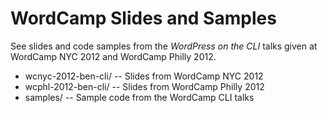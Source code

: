 WordCamp Slides and Samples
===========================

See slides and code samples from the *WordPress on the CLI* talks given at WordCamp NYC 2012 and WordCamp Philly 2012.

* wcnyc-2012-ben-cli/  -- Slides from WordCamp NYC 2012
* wcphl-2012-ben-cli/  -- Slides from WordCamp Philly 2012
* samples/	-- Sample code from the WordCamp CLI talks
